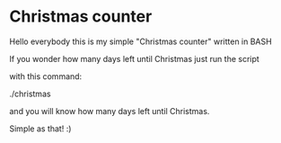 # Christmas counter

Hello everybody this is my simple "Christmas counter" written in BASH

If you wonder how many days left until Christmas just run the script

with this command:

./christmas

and you will know how many days left until Christmas.

Simple as that! :)
